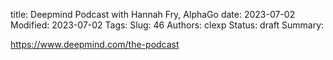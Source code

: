 title: Deepmind Podcast with Hannah Fry, AlphaGo
date: 2023-07-02
Modified: 2023-07-02
Tags: 
Slug: 46
Authors: clexp
Status: draft
Summary: 

https://www.deepmind.com/the-podcast
